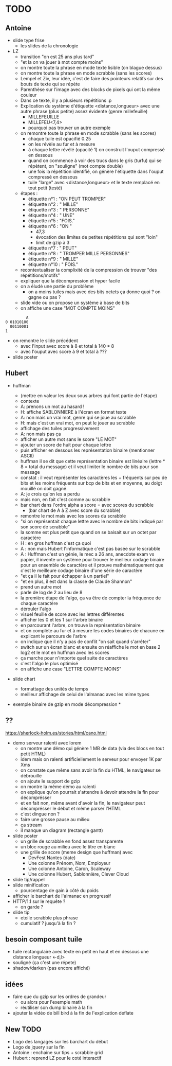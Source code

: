 # TODO

## Antoine

* slide type frise
  * les slides de la chronologie
* LZ
  * transition "on est 25 ans plus tard"
  * "et la on va jouer à mot compte moins"
  * on montre toute la phrase en mode texte lisible (on blague dessus)
  * on montre toute la phrase en mode scrabble (sans les scores)
  * Lempel et Ziv, leur idée, c'est de faire des pointeurs relatifs sur des bouts de texte qui se répète
  * Parenthèse sur l'image avec des blocks de pixels qui ont la même couleur
  * Dans ce texte, il y a plusieurs répétitions :p
  * Explication du système d'étiquette <distance,longueur> avec une autre phrase (plus petite) assez évidente (genre millefeuille)
    * MILLEFEUILLE 
    * MILLEFEU<7,4> 
    * pourquoi pas trouver un autre exemple
  * on remontre toute la phrase en mode scrabble (sans les scores)
    * chaque tuile est opacifié 0.25
    * on les révèle au fur et à mesure
    * à chaque lettre révélé (opacité 1) on construit l'ouput compressé en dessous
    * quand on commence à voir des trucs dans le gris (turfu) qui se répètent, on "souligne" (mot compte double)
    * une fois la répétition identifié, on génère l'étiquette dans l'ouput compressé en dessous
    * tuile "large" avec <distance,longueur> et le texte remplacé en tout petit (testé)
  * étapes :
    * étiquette n°1 : "ON PEUT TROMPER"
    * étiquette n°2 : " MILLE"
    * étiquette n°3 : " PERSONNE"
    * étiquette n°4 : " UNE"
    * étiquette n°5 : "FOIS."
    * étiquette n°6 : "ON "
      * 47,3
      * évocation des limites de petites répétitions qui sont "loin"
      * limit de gzip à 3
    * étiquette n°7 : " PEUT"
    * étiquette n°8 : " TROMPER MILLE PERSONNES"
    * étiquette n°9 : " MILLE"
    * étiquette n°10 : " FOIS."
  * recontextualiser la complixité de la compression de trouver "des répétitions/motifs"
  * expliquer que la décompression et hyper facile
  * on a éludé une partie du problème
    * on a moins tuiles mais avec des bits octets ça donne quoi ? on gagne ou pas ?
  * slide vide ou on propose un système à base de bits
  * on affiche une case "MOT COMPTE MOINS"

```
         A
0 01010100
  00110001
1 
```
  * on remontre le slide précédent
    * avec l'input avec score à 8 et total à 140 * 8
    * avec l'ouput avec score à 9 et total à ???
* slide poster

## Hubert

* huffman
  * (mettre en valeur les deux sous arbres qui font partie de l'étape)
  * contexte
  * A: prenons un mot au hasard !
  * H: affiche SABLONNIERE à l'écran en format texte
  * A: non mais un vrai mot, genre qui se joue au scrabble
  * H: mais c'est un vrai mot, on peut le jouer au scrabble
  * affichage des tuiles progressivement
  * A: non mais pas ça
  * afficher un autre mot sans le score "LE MOT"
  * ajouter un score de huit pour chaque lettre
  * puis afficher en dessous les représentation binaire (mentionner ASCII)
  * huffman il se dit que cette représentation binaire est linéaire (lettre * 8 = total du message) et il veut limiter le nombre de bits pour son message
  * constat : il veut représenter les caractères les + fréquents sur peu de bits et les moins fréquents sur bcp de bits et en moyenne, au doigt mouillé on doit gagné.
  * A: je crois qu'on les a perdu
  * mais non, en fait c'est comme au scrabble
  * bar chart dans l'ordre alpha a score = avec scores du scrabble
    * (bar chart de A à Z avec score du scrabble)
  * remontre le mot mais avec les scores du scrabble
  * "si on représentait chaque lettre avec le nombre de bits indiqué par son score de scrabble"
  * la somme est plus petit que quand on se baisait sur un octet par caractère
  * H : en gros huffman c'est ça quoi
  * A : non mais Hubert l'informatique c'est pas basée sur le scrabble
  * A : Huffman c'est un génie, le mec a 26 ans, anecdote exam vs papier, il invente un système pour trouver le meilleur codage binaire pour un ensemble de caractère et il prouve mathématiquement que c'est le meilleure codage binaire d'une série de caractère
  * "et ça il le fait pour échapper à un partiel"
  * "et en plus, il est dans la classe de Claude Shannon"
  * prend un autre mot
  * parle de log de 2 au lieu de 8
  * la première étape de l'algo, ça va être de compter la fréquence de chaque caractère
  * dérouler l'algo
  * visuel feuille de score avec les lettres différentes
  * afficher les 0 et les 1 sur l'arbre binaire
  * en parcourant l'arbre, on trouve la représentation binaire
  * et on complète au fur et à mesure les codes binaires de chacune en explicant le parcours de l'arbre
  * on indique que il n'y a pas de conflit "on sait quand s'arrêter"
  * switch sur un écran blanc et ensuite on réaffiche le mot en base 2 log2 et le mot en huffman avec les scores
  * ça marche pour n'importe quel suite de caractères
  * c'est l'algo le plus optimisé
  * on affiche une case "LETTRE COMPTE MOINS"

* slide chart
  * formattage des unités de temps
  * meilleur affichage de celui de l'almanac avec les mime types
* exemple binaire de gzip en mode décompression
  * 

## ??

https://sherlock-holm.es/stories/html/cano.html

* demo serveur ralenti avec lorem
  * on montre une démo qui génère 1 MB de data (via des blocs en tout petit HTML)
  * idem mais on ralenti artificiellement le serveur pour envoyer 1K par Xms
  * on constate que même sans avoir la fin du HTML, le navigateur se débrouille
  * on ajoute le support de gzip
  * on montre la même démo au ralenti
  * on explique qu'on pourrait s'attendre à devoir attendre la fin pour décomprésser
  * et en fait non, même avant d'avoir la fin, le navigateur peut décomprésser le début et même parser l'HTML
  * c'est dingue non ?
  * faire une grosse pause au milieu
  * ça stream
  * il manque un diagram (rectangle gantt)
* slide poster
  * un grille de scrabble en fond assez transparente
  * un bloc rouge au milieu avec le titre en blanc
  * une grille de score (meme design que huffman) avec
    * DevFest Nantes (date)
    * Une colonne Prénom, Nom, Employeur
    * Une colonne Antoine, Caron, Scaleway
    * Une colonne Hubert, Sablonnière, Clever Cloud
* slide tip/rappel
* slide minification
  * pourcentage de gain à côté du poids
* afficher le barchart de l'almanac en progressif
* HTTP/1.1 sur le requête ?
  * on garde ?
* slide tip
  * etoile scrabble plus phrase
  * cumulatif ? jusqu'à la fin ?

## besoin composant tuile

* tuile rectangulaire avec texte en petit en haut et en dessous une distance longueur <-d,l>
* souligné (ça c'est une répete)
* shadow/darken (pas encore affiché)

## idées

* faire que du gzip sur les ordres de grandeur
  * ou alors pour l'exemple math
  * réutiliser son dump binaire à la fin
* ajouter la vidéo de bill bird à la fin de l'explication deflate

## New TODO

* Logo des langages sur les barchart du début
* Logo de jquery sur la fin
* Antoine : enchaine sur tips + scrabble grid
* Hubert : reprend LZ pour le coté interactif
